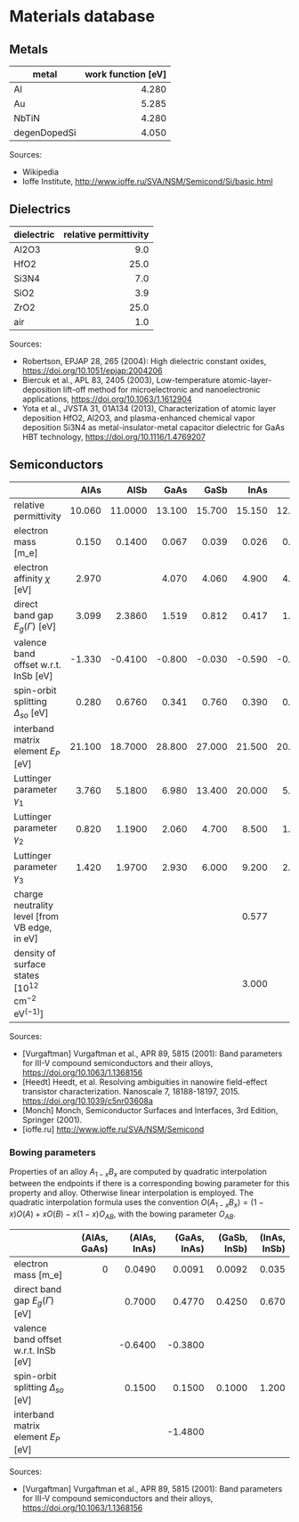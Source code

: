# Materials database

## Metals
|   metal    |work function [eV]|
|------------|-----------------:|
|Al          |             4.280|
|Au          |             5.285|
|NbTiN       |             4.280|
|degenDopedSi|             4.050|

Sources:
* Wikipedia
* Ioffe Institute, http://www.ioffe.ru/SVA/NSM/Semicond/Si/basic.html

## Dielectrics
|dielectric|relative permittivity|
|----------|--------------------:|
|Al2O3     |                  9.0|
|HfO2      |                 25.0|
|Si3N4     |                  7.0|
|SiO2      |                  3.9|
|ZrO2      |                 25.0|
|air       |                  1.0|

Sources:
* Robertson, EPJAP 28, 265 (2004): High dielectric constant oxides,
  https://doi.org/10.1051/epjap:2004206
* Biercuk et al., APL 83, 2405 (2003), Low-temperature atomic-layer-deposition lift-off method
  for microelectronic and nanoelectronic applications, https://doi.org/10.1063/1.1612904
* Yota et al.,  JVSTA 31, 01A134 (2013), Characterization of atomic layer deposition HfO2,
  Al2O3, and plasma-enhanced chemical vapor deposition Si3N4 as metal-insulator-metal
  capacitor dielectric for GaAs HBT technology, https://doi.org/10.1116/1.4769207

## Semiconductors
|                                                         | AlAs | AlSb  | GaAs | GaSb | InAs |  InP  | InSb |  Si  |
|---------------------------------------------------------|-----:|------:|-----:|-----:|-----:|------:|-----:|-----:|
|relative permittivity                                    |10.060|11.0000|13.100|15.700|15.150|12.5000|16.800|11.700|
|electron mass [m_e]                                      | 0.150| 0.1400| 0.067| 0.039| 0.026| 0.0795| 0.013| 1.108|
|electron affinity $\chi$ [eV]                            | 2.970|       | 4.070| 4.060| 4.900| 4.3800| 4.590| 4.050|
|direct band gap $E_g(\Gamma)$ [eV]                       | 3.099| 2.3860| 1.519| 0.812| 0.417| 1.4236| 0.235| 3.480|
|valence band offset w.r.t. InSb [eV]                     |-1.330|-0.4100|-0.800|-0.030|-0.590|-0.9400| 0.000|      |
|spin-orbit splitting $\Delta_{so}$ [eV]                  | 0.280| 0.6760| 0.341| 0.760| 0.390| 0.1080| 0.810| 0.044|
|interband matrix element $E_P$ [eV]                      |21.100|18.7000|28.800|27.000|21.500|20.7000|23.300|      |
|Luttinger parameter $\gamma_1$                           | 3.760| 5.1800| 6.980|13.400|20.000| 5.0800|34.800| 4.280|
|Luttinger parameter $\gamma_2$                           | 0.820| 1.1900| 2.060| 4.700| 8.500| 1.6000|15.500| 0.339|
|Luttinger parameter $\gamma_3$                           | 1.420| 1.9700| 2.930| 6.000| 9.200| 2.1000|16.500| 1.446|
|charge neutrality level [from VB edge, in eV]            |      |       |      |      | 0.577|       | 0.118|      |
|density of surface states [10$^{12}$ cm$^{-2}$ eV$^(-1)$]|      |       |      |      | 3.000|       | 3.000|      |

Sources:
* [Vurgaftman] Vurgaftman et al., APR 89, 5815 (2001): Band parameters for III-V compound
  semiconductors and their alloys,  https://doi.org/10.1063/1.1368156
* [Heedt] Heedt, et al. Resolving ambiguities in nanowire field-effect transistor
  characterization. Nanoscale 7, 18188-18197, 2015. https://doi.org/10.1039/c5nr03608a
* [Monch] Monch, Semiconductor Surfaces and Interfaces, 3rd Edition, Springer (2001).
* [ioffe.ru] http://www.ioffe.ru/SVA/NSM/Semicond

### Bowing parameters

Properties of an alloy $A_{1-x} B_x$ are computed by quadratic interpolation between the
endpoints if there is a corresponding bowing parameter for this property and alloy.
Otherwise linear interpolation is employed. The quadratic interpolation formula uses the
convention
    $O(A_{1-x} B_x) = (1-x) O(A) + x O(B) - x(1-x) O_{AB}$,
with the bowing parameter $O_{AB}$.

|                                       |(AlAs, GaAs)|(AlAs, InAs)|(GaAs, InAs)|(GaSb, InSb)|(InAs, InSb)|
|---------------------------------------|-----------:|-----------:|-----------:|-----------:|-----------:|
|electron mass [m_e]                    |           0|      0.0490|      0.0091|      0.0092|       0.035|
|direct band gap $E_g(\Gamma)$ [eV]     |            |      0.7000|      0.4770|      0.4250|       0.670|
|valence band offset w.r.t. InSb [eV]   |            |     -0.6400|     -0.3800|            |            |
|spin-orbit splitting $\Delta_{so}$ [eV]|            |      0.1500|      0.1500|      0.1000|       1.200|
|interband matrix element $E_P$ [eV]    |            |            |     -1.4800|            |            |

Sources:
* [Vurgaftman] Vurgaftman et al., APR 89, 5815 (2001): Band parameters for III-V compound
  semiconductors and their alloys,  https://doi.org/10.1063/1.1368156
